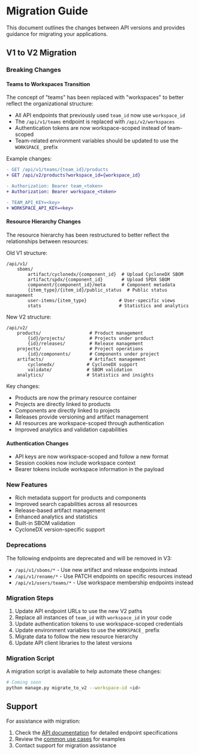 # Migration Guide

This document outlines the changes between API versions and provides guidance for migrating your applications.

## V1 to V2 Migration

### Breaking Changes

#### Teams to Workspaces Transition

The concept of "teams" has been replaced with "workspaces" to better reflect the organizational structure:

- All API endpoints that previously used `team_id` now use `workspace_id`
- The `/api/v1/teams` endpoint is replaced with `/api/v2/workspaces`
- Authentication tokens are now workspace-scoped instead of team-scoped
- Team-related environment variables should be updated to use the `WORKSPACE_` prefix

Example changes:

```diff
- GET /api/v1/teams/{team_id}/products
+ GET /api/v2/products?workspace_id={workspace_id}

- Authorization: Bearer team_<token>
+ Authorization: Bearer workspace_<token>

- TEAM_API_KEY=<key>
+ WORKSPACE_API_KEY=<key>
```

#### Resource Hierarchy Changes

The resource hierarchy has been restructured to better reflect the relationships between resources:

Old V1 structure:

```text
/api/v1/
    sboms/
        artifact/cyclonedx/{component_id}  # Upload CycloneDX SBOM
        artifact/spdx/{component_id}       # Upload SPDX SBOM
        component/{component_id}/meta      # Component metadata
        {item_type}/{item_id}/public_status  # Public status management
        user-items/{item_type}            # User-specific views
        stats                             # Statistics and analytics
```

New V2 structure:

```text
/api/v2/
    products/                  # Product management
        {id}/projects/         # Projects under product
        {id}/releases/         # Release management
    projects/                  # Project operations
        {id}/components/       # Components under project
    artifacts/                 # Artifact management
        cyclonedx/            # CycloneDX support
        validate/             # SBOM validation
    analytics/                # Statistics and insights
```

Key changes:

- Products are now the primary resource container
- Projects are directly linked to products
- Components are directly linked to projects
- Releases provide versioning and artifact management
- All resources are workspace-scoped through authentication
- Improved analytics and validation capabilities

#### Authentication Changes

- API keys are now workspace-scoped and follow a new format
- Session cookies now include workspace context
- Bearer tokens include workspace information in the payload

### New Features

- Rich metadata support for products and components
- Improved search capabilities across all resources
- Release-based artifact management
- Enhanced analytics and statistics
- Built-in SBOM validation
- CycloneDX version-specific support

### Deprecations

The following endpoints are deprecated and will be removed in V3:

- `/api/v1/sboms/*` - Use new artifact and release endpoints instead
- `/api/v1/rename/*` - Use PATCH endpoints on specific resources instead
- `/api/v1/users/teams/*` - Use workspace membership endpoints instead

### Migration Steps

1. Update API endpoint URLs to use the new V2 paths
2. Replace all instances of `team_id` with `workspace_id` in your code
3. Update authentication tokens to use workspace-scoped credentials
4. Update environment variables to use the `WORKSPACE_` prefix
5. Migrate data to follow the new resource hierarchy
6. Update API client libraries to the latest versions

### Migration Script

A migration script is available to help automate these changes:

```bash
# Coming soon
python manage.py migrate_to_v2 --workspace-id <id>
```

## Support

For assistance with migration:

1. Check the [API documentation](../api/api-design.md) for detailed endpoint specifications
2. Review the [common use cases](../api/use-cases.md) for examples
3. Contact support for migration assistance
